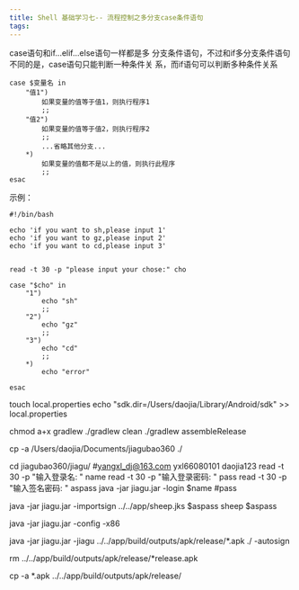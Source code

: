 ```yaml
---
title: Shell 基础学习七-- 流程控制之多分支case条件语句
tags:
---
```



case语句和if...elif...else语句一样都是多 分支条件语句，不过和if多分支条件语句 不同的是，case语句只能判断一种条件关 系，而if语句可以判断多种条件关系

```
case $变量名 in 
    "值1")
        如果变量的值等于值1，则执行程序1
        ;; 
    "值2")
        如果变量的值等于值2，则执行程序2
        ;; 
        ...省略其他分支... 
    *)
        如果变量的值都不是以上的值，则执行此程序
        ;; 
esac
```

示例：

```
#!/bin/bash

echo 'if you want to sh,please input 1'
echo 'if you want to gz,please input 2'
echo 'if you want to cd,please input 3'


read -t 30 -p "please input your chose:" cho

case "$cho" in
    "1")
        echo "sh"
        ;;
    "2")
        echo "gz"
        ;;
    "3")
        echo "cd"
        ;;
    *)
        echo "error"

esac
```






touch local.properties
echo "sdk.dir=/Users/daojia/Library/Android/sdk" >> local.properties

chmod a+x gradlew
./gradlew clean
./gradlew assembleRelease




cp -a /Users/daojia/Documents/jiagubao360 ./

cd jiagubao360/jiagu/
#yangxl_dj@163.com  yxl66080101 daojia123
read  -t 30 -p "输入登录名: " name
read  -t 30 -p "输入登录密码: " pass
read  -t 30 -p "输入签名密码: " aspass
java -jar jiagu.jar -login $name  #pass

java -jar jiagu.jar  -importsign ../../app/sheep.jks $aspass sheep $aspass

java -jar jiagu.jar  -config -x86

java -jar jiagu.jar -jiagu ../../app/build/outputs/apk/release/*.apk ./ -autosign

rm ../../app/build/outputs/apk/release/*release.apk

cp -a *.apk ../../app/build/outputs/apk/release/